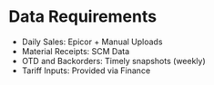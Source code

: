 # Data Requirements

- Daily Sales: Epicor + Manual Uploads
- Material Receipts: SCM Data
- OTD and Backorders: Timely snapshots (weekly)
- Tariff Inputs: Provided via Finance